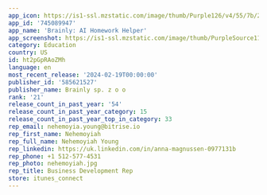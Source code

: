 ```yaml
---
app_icon: https://is1-ssl.mzstatic.com/image/thumb/Purple126/v4/55/7b/26/557b26f1-d43d-1c49-31ed-8759ee422cb2/BrainlyAppIcon-0-0-1x_U007emarketing-0-6-0-85-220.png/1024x1024bb.png
app_id: '745089947'
app_name: 'Brainly: AI Homework Helper'
app_screenshot: https://is1-ssl.mzstatic.com/image/thumb/PurpleSource116/v4/3a/48/0d/3a480d90-c185-d024-f58c-14e7d2c0a47d/750354d7-ba99-4dbb-a84e-9effda14e7e1_US-iPhone-01-6.5in.png/1242x2688bb.png
category: Education
country: US
id: ht2pGpRAoZMh
language: en
most_recent_release: '2024-02-19T00:00:00'
publisher_id: '585621527'
publisher_name: Brainly sp. z o o
rank: '21'
release_count_in_past_year: '54'
release_count_in_past_year_category: 15
release_count_in_past_year_top_in_category: 33
rep_email: nehemoyia.young@bitrise.io
rep_first_name: Nehemoyiah
rep_full_name: Nehemoyiah Young
rep_linkedin: https://uk.linkedin.com/in/anna-magnussen-0977131b
rep_phone: +1 512-577-4531
rep_photo: nehemoyiah.jpg
rep_title: Business Development Rep
store: itunes_connect
---
```

